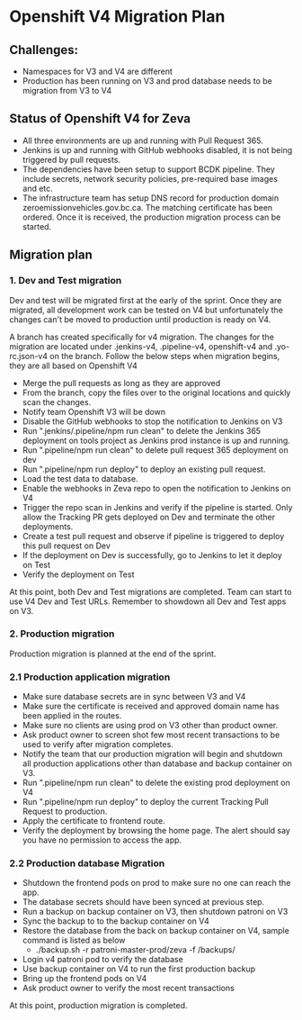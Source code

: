 # Openshift V4 Migration Plan

## Challenges:  
* Namespaces for V3 and V4 are different
* Production has been running on V3 and prod database needs to be migration from V3 to V4

## Status of Openshift V4 for Zeva

* All three environments are up and running with Pull Request 365.
* Jenkins is up and running with GitHub webhooks disabled, it is not being triggered by pull requests.
* The dependencies have been setup to support BCDK pipeline. They include secrets, network security policies, pre-required base images and etc.
* The infrastructure team has setup DNS record for production domain zeroemissionvehicles.gov.bc.ca. The matching certificate has been ordered. Once it is received, the production migration process can be started.

## Migration plan
### 1. Dev and Test migration
Dev and test will be migrated first at the early of the sprint. Once they are migrated, all development work can be tested on V4 but unfortunately the changes can't be moved to production until production is ready on V4.

A branch has created specifically for v4 migration. The changes for the migration are located under .jenkins-v4, .pipeline-v4, openshift-v4 and .yo-rc.json-v4 on the branch. Follow the below steps when migration begins, they are all based on Openshift V4
* Merge the pull requests as long as they are approved
* From the branch, copy the files over to the original locations and quickly scan the changes.
* Notify team Openshift V3 will be down
* Disable the GitHub webhooks to stop the notification to Jenkins on V3
* Run ".jenkins/.pipeline/npm run clean" to delete the Jenkins 365 deployment on tools project as Jenkins prod instance is up and running.
* Run ".pipeline/npm run clean" to delete pull request 365 deployment on dev
* Run ".pipeline/npm run deploy" to deploy an existing pull request.
* Load the test data to database.
* Enable the webhooks in Zeva repo to open the notification to Jenkins on V4
* Trigger the repo scan in Jenkins and verify if the pipeline is started. Only allow the Tracking PR gets deployed on Dev and terminate the other deployments.
* Create a test pull request and observe if pipeline is triggered to deploy this pull request on Dev
* If the deployment on Dev is successfully, go to Jenkins to let it deploy on Test
* Verify the deployment on Test

At this point, both Dev and Test migrations are completed. Team can start to use V4 Dev and Test URLs. Remember to showdown all Dev and Test apps on V3.

### 2. Production migration

Production migration is planned at the end of the sprint.

### 2.1 Production application migration
* Make sure database secrets are in sync between V3 and V4
* Make sure the certificate is received and approved domain name has been applied in the routes.
* Make sure no clients are using prod on V3 other than product owner.
* Ask product owner to screen shot few most recent transactions to be used to verify after migration completes.
* Notify the team that our production migration will begin and shutdown all production applications other than database and backup container on V3.
* Run ".pipeline/npm run clean" to delete the existing prod deployment on V4
* Run ".pipeline/npm run deploy" to deploy the current Tracking Pull Request to production.
* Apply the certificate to frontend route.
* Verify the deployment by browsing the home page. The alert should say you have no permission to access the app.

### 2.2 Production database Migration
* Shutdown the frontend pods on prod to make sure no one can reach the app.
* The database secrets should have been synced at previous step.
* Run a backup on backup container on V3, then shutdown patroni on V3
* Sync the backup to to the backup container on V4
* Restore the database from the back on backup container on V4, sample command is listed as below
    * ./backup.sh -r patroni-master-prod/zeva -f /backups/<the backup file>
* Login v4 patroni pod to verify the database
* Use backup container on V4 to run the first production backup
* Bring up the frontend pods on V4
* Ask product owner to verify the most recent transactions

At this point, production migration is completed.
